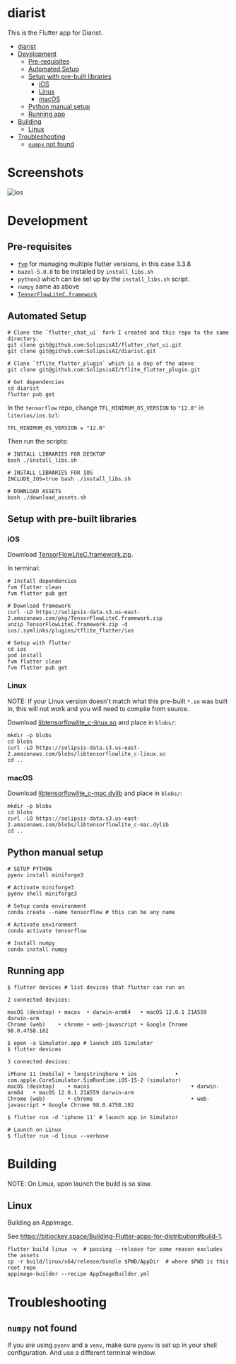 # diarist

This is the Flutter app for Diarist.

- [diarist](#diarist)
- [Development](#development)
  - [Pre-requisites](#pre-requisites)
  - [Automated Setup](#automated-setup)
  - [Setup with pre-built libraries](#setup-with-pre-built-libraries)
    - [iOS](#ios)
    - [Linux](#linux)
    - [macOS](#macos)
  - [Python manual setup](#python-manual-setup)
  - [Running app](#running-app)
- [Building](#building)
  - [Linux](#linux-1)
- [Troubleshooting](#troubleshooting)
  - [`numpy` not found](#numpy-not-found)

# Screenshots
![ios](screenshots/ios-screenshot.png)

# Development

## Pre-requisites

- [`fvm`](https://fvm.app/docs/getting_started/installation) for managing multiple flutter versions, in this case 3.3.8
- `bazel-5.0.0` to be installed by `install_libs.sh`
- `python3` which can be set up by the `install_libs.sh` script.
- `numpy` same as above
- [`TensorFlowLiteC.framework`](https://solipsis-data.s3.us-east-2.amazonaws.com/pkg/TensorFlowLiteC.framework.zip)

## Automated Setup

```shell
# Clone the `flutter_chat_ui` fork I created and this repo to the same directory.
git clone git@github.com:SolipsisAI/flutter_chat_ui.git
git clone git@github.com:SolipsisAI/diarist.git

# Clone `tflite_flutter_plugin` which is a dep of the above
git clone git@github.com:SolipsisAI/tflite_flutter_plugin.git

# Get dependencies
cd diarist
flutter pub get
```

In the `tensorflow` repo, change `TFL_MINIMUM_OS_VERSION` to `"12.0"` in `lite/ios/ios.bzl`:

```
TFL_MINIMUM_OS_VERSION = "12.0"
```

Then run the scripts:
```shell
# INSTALL LIBRARIES FOR DESKTOP
bash ./install_libs.sh

# INSTALL LIBRARIES FOR IOS
INCLUDE_IOS=true bash ./install_libs.sh

# DOWNLOAD ASSETS
bash ./download_assets.sh
```

## Setup with pre-built libraries

### iOS

Download [TensorFlowLiteC.framework.zip](https://solipsis-data.s3.us-east-2.amazonaws.com/pkg/TensorFlowLiteC.framework.zip).

In terminal:
```shell
# Install dependencies
fvm flutter clean
fvm flutter pub get

# Download framework
curl -LO https://solipsis-data.s3.us-east-2.amazonaws.com/pkg/TensorFlowLiteC.framework.zip 
unzip TensorFlowLiteC.framework.zip -d ios/.symlinks/plugins/tflite_flutter/ios

# Setup with flutter
cd ios
pod install
fvm flutter clean
fvm flutter pub get
```

### Linux

NOTE: If your Linux version doesn't match what this pre-built `*.so` was built in, this will not work and you will need to compile from source.

Download [libtensorflowlite_c-linux.so](https://solipsis-data.s3.us-east-2.amazonaws.com/blobs/libtensorflowlite_c-linux.so) and place in `blobs/`:

```shell
mkdir -p blobs
cd blobs
curl -LO https://solipsis-data.s3.us-east-2.amazonaws.com/blobs/libtensorflowlite_c-linux.so
cd ..
```

### macOS

Download [libtensorflowlite_c-mac.dylib](https://solipsis-data.s3.us-east-2.amazonaws.com/blobs/libtensorflowlite_c-mac.dylib) and place in `blobs/`:

```shell
mkdir -p blobs
cd blobs
curl -LO https://solipsis-data.s3.us-east-2.amazonaws.com/blobs/libtensorflowlite_c-mac.dylib
cd ..
```

## Python manual setup

```shell
# SETUP PYTHON
pyenv install miniforge3

# Activate miniforge3
pyenv shell miniforge3

# Setup conda environment
conda create --name tensorflow # this can be any name

# Activate environment
conda activate tensorflow

# Install numpy
conda install numpy
```

## Running app

```shell
$ flutter devices # list devices that flutter can run on

2 connected devices:

macOS (desktop) • macos  • darwin-arm64   • macOS 12.0.1 21A559 darwin-arm
Chrome (web)    • chrome • web-javascript • Google Chrome 98.0.4758.102

$ open -a Simulator.app # launch iOS Simulator
$ flutter devices

3 connected devices:

iPhone 11 (mobile) • longstringhere • ios            • com.apple.CoreSimulator.SimRuntime.iOS-15-2 (simulator)
macOS (desktop)    • macos                                • darwin-arm64   • macOS 12.0.1 21A559 darwin-arm
Chrome (web)       • chrome                               • web-javascript • Google Chrome 98.0.4758.102

$ flutter run -d 'iphone 11' # launch app in Simulator

# Launch on Linux
$ flutter run -d linux --verbose
```

# Building

NOTE: On Linux, upon launch the build is so slow.

## Linux

Building an AppImage.

See https://bitjockey.space/Building-Flutter-apps-for-distribution#build-1.

```shell
flutter build linux -v  # passing --release for some reason excludes the assets
cp -r build/linux/x64/release/bundle $PWD/AppDir  # where $PWD is this root repo
appimage-builder --recipe AppImageBuilder.yml
```

# Troubleshooting

## `numpy` not found

If you are using `pyenv` and a `venv`, make sure `pyenv` is set up in your shell configuration. And use a different terminal window.
